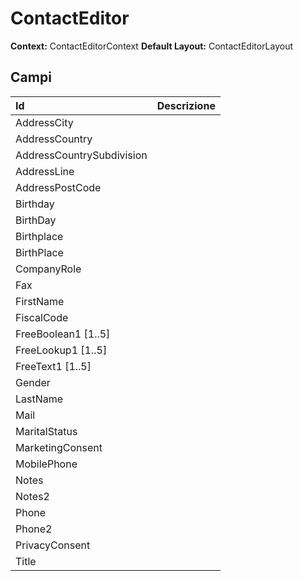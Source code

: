# ContactEditor

**Context:** ContactEditorContext
**Default Layout:** ContactEditorLayout



## Campi

| Id | Descrizione | 
| :--- | :--- | 
| AddressCity |  | 
| AddressCountry |  | 
| AddressCountrySubdivision |  | 
| AddressLine |  | 
| AddressPostCode |  | 
| Birthday |  | 
| BirthDay |  | 
| Birthplace |  | 
| BirthPlace |  | 
| CompanyRole |  | 
| Fax |  | 
| FirstName |  | 
| FiscalCode |  | 
| FreeBoolean1 \[1..5\] |  | 
| FreeLookup1 \[1..5\] |  | 
| FreeText1 \[1..5\] |  | 
| Gender |  | 
| LastName |  | 
| Mail |  | 
| MaritalStatus |  | 
| MarketingConsent |  | 
| MobilePhone |  | 
| Notes |  | 
| Notes2 |  | 
| Phone |  | 
| Phone2 |  | 
| PrivacyConsent |  | 
| Title |  | 

